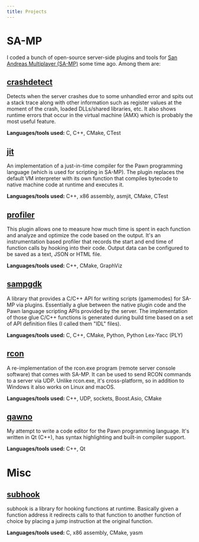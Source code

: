 ```yaml
---
title: Projects
---
```


# SA-MP

I coded a bunch of open-source server-side plugins and tools for [San Andreas Multiplayer (SA-MP)](https://www.sa-mp.com) some time ago. Among them are:

## [crashdetect](https://github.com/Zeex/samp-plugin-crashdetect)

Detects when the server crashes due to some unhandled error and spits out a stack trace along with other information such as register values at the moment of the crash, loaded DLLs/shared libraries, etc. It also shows runtime errors that occur in the virtual machine (AMX) which is  probably the most useful feature.

**Languages/tools used:** C, C++, CMake, CTest

## [jit](https://github.com/Zeex/samp-plugin-jit)

An implementation of a just-in-time compiler for the Pawn programming language (which is used for scripting in SA-MP). The plugin replaces the default VM interpreter with its own function that compiles bytecode to native machine code at runtime and executes it.

**Languages/tools used:** C++, x86 assembly, asmjit, CMake, CTest

## [profiler](https://github.com/Zeex/samp-plugin-profiler)

This plugin allows one to measure how much time is spent in each function and analyze and optimize the code based on the output. It's an instrumentation based profiler that records the start and end time of function calls by hooking into their code. Output data can be configured to be saved as a text, JSON or HTML file.

**Languages/tools used:** C++, CMake, GraphViz

## [sampgdk](https://github.com/Zeex/sampgdk)

A library that provides a C/C++ API for writing scripts (gamemodes) for SA-MP via plugins. Essentially a glue between the native plugin code and the Pawn language scripting APIs provided by the server. The implementation of those glue C/C++ functions is generated during build time based on a set of API definition files (I called them "IDL" files).

**Languages/tools used:** C, C++, CMake, Python, Python Lex-Yacc (PLY)

## [rcon](https://github.com/Zeex/samp-rcon)

A re-implementation of the rcon.exe program (remote server console software) that comes with SA-MP. It can be used to send RCON commands to a server via UDP. Unlike rcon.exe, it's cross-platform, so in addition to Windows it also works on Linux and macOS.

**Languages/tools used:** C++, UDP, sockets, Boost.Asio, CMake

## [qawno](https://github.com/Zeex/qawno)

My attempt to write a code editor for the Pawn programming language. It's written in Qt (C++), has syntax highlighting and built-in compiler support.

**Languages/tools used:** C++, Qt

# Misc

## [subhook](https://github.com/Zeex/subhook)

subhook is a library for hooking functions at runtime. Basically given a function address it redirects calls to that function to another function of choice by placing a jump instruction at the original function.

**Languages/tools used:** C, x86 assembly, CMake, yasm

